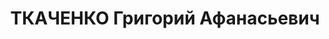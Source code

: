---
title: ТКАЧЕНКО Григорий Афанасьевич
description: 'Род. 23.01.1899, Донецкая обл., б. Старобельский окр., с. Павленково,
  украинец, обр.: высшее, педагог, член КП(б)У с 1920 по 1937. Проживал: г. Тульчин,
  ул. Учительская. Директор Тульчин.педагогич.техникума, учитель

  Арестован Тульчин. РО НКВД 05.10.1937. Обв. по ст. 54-8, 11 УК УССР. Приговор: ВК
  ВС СССР, 26.12.1937 – ВМН с конфискацией имущества. Расстрелян 27.12.1937.

  Реабилитирован ВК ВС СССР 28.03.1959'
---